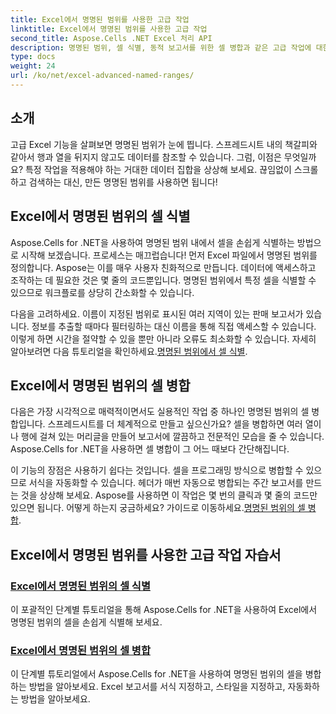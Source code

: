 ```yaml
---
title: Excel에서 명명된 범위를 사용한 고급 작업
linktitle: Excel에서 명명된 범위를 사용한 고급 작업
second_title: Aspose.Cells .NET Excel 처리 API
description: 명명된 범위, 셀 식별, 동적 보고서를 위한 셀 병합과 같은 고급 작업에 대한 튜토리얼을 통해 .NET용 Aspose.Cells의 잠재력을 활용해 보세요.
type: docs
weight: 24
url: /ko/net/excel-advanced-named-ranges/
---
```

## 소개

고급 Excel 기능을 살펴보면 명명된 범위가 눈에 띕니다. 스프레드시트 내의 책갈피와 같아서 행과 열을 뒤지지 않고도 데이터를 참조할 수 있습니다. 그럼, 이점은 무엇일까요? 특정 작업을 적용해야 하는 거대한 데이터 집합을 상상해 보세요. 끊임없이 스크롤하고 검색하는 대신, 만든 명명된 범위를 사용하면 됩니다! 

## Excel에서 명명된 범위의 셀 식별

Aspose.Cells for .NET을 사용하여 명명된 범위 내에서 셀을 손쉽게 식별하는 방법으로 시작해 보겠습니다. 프로세스는 매끄럽습니다! 먼저 Excel 파일에서 명명된 범위를 정의합니다. Aspose는 이를 매우 사용자 친화적으로 만듭니다. 데이터에 액세스하고 조작하는 데 필요한 것은 몇 줄의 코드뿐입니다. 명명된 범위에서 특정 셀을 식별할 수 있으므로 워크플로를 상당히 간소화할 수 있습니다. 

다음을 고려하세요. 이름이 지정된 범위로 표시된 여러 지역이 있는 판매 보고서가 있습니다. 정보를 추출할 때마다 필터링하는 대신 이름을 통해 직접 액세스할 수 있습니다. 이렇게 하면 시간을 절약할 수 있을 뿐만 아니라 오류도 최소화할 수 있습니다. 자세히 알아보려면 다음 튜토리얼을 확인하세요.[명명된 범위에서 셀 식별](./identify-cells-in-named-range/). 

## Excel에서 명명된 범위의 셀 병합

다음은 가장 시각적으로 매력적이면서도 실용적인 작업 중 하나인 명명된 범위의 셀 병합입니다. 스프레드시트를 더 체계적으로 만들고 싶으신가요? 셀을 병합하면 여러 열이나 행에 걸쳐 있는 머리글을 만들어 보고서에 깔끔하고 전문적인 모습을 줄 수 있습니다. Aspose.Cells for .NET을 사용하면 셀 병합이 그 어느 때보다 간단해집니다. 

이 기능의 장점은 사용하기 쉽다는 것입니다. 셀을 프로그래밍 방식으로 병합할 수 있으므로 서식을 자동화할 수 있습니다. 헤더가 매번 자동으로 병합되는 주간 보고서를 만드는 것을 상상해 보세요. Aspose를 사용하면 이 작업은 몇 번의 클릭과 몇 줄의 코드만 있으면 됩니다. 어떻게 하는지 궁금하세요? 가이드로 이동하세요.[명명된 범위의 셀 병합](./merge-cells-in-named-range/).

## Excel에서 명명된 범위를 사용한 고급 작업 자습서
### [Excel에서 명명된 범위의 셀 식별](./identify-cells-in-named-range/)
이 포괄적인 단계별 튜토리얼을 통해 Aspose.Cells for .NET을 사용하여 Excel에서 명명된 범위의 셀을 손쉽게 식별해 보세요.
### [Excel에서 명명된 범위의 셀 병합](./merge-cells-in-named-range/)
이 단계별 튜토리얼에서 Aspose.Cells for .NET을 사용하여 명명된 범위의 셀을 병합하는 방법을 알아보세요. Excel 보고서를 서식 지정하고, 스타일을 지정하고, 자동화하는 방법을 알아보세요.
